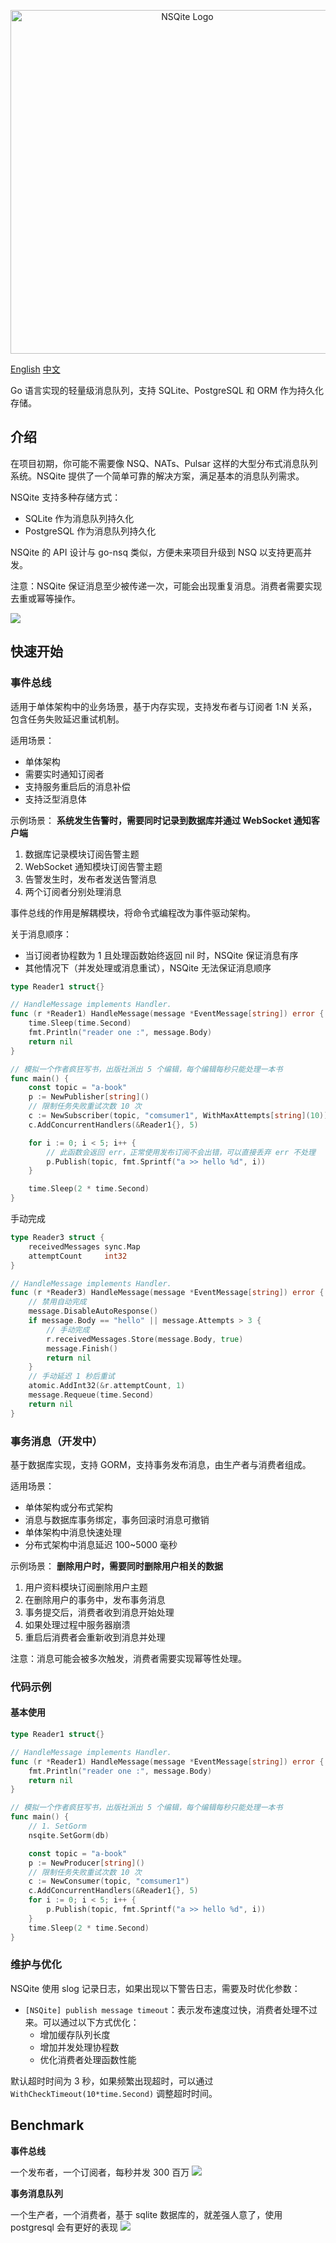 
<p align="center">
    <img src="logo.webp" alt="NSQite Logo" width="550"/>
</p>

[English](./README.md) [中文](./README.md)

Go 语言实现的轻量级消息队列，支持 SQLite、PostgreSQL 和 ORM 作为持久化存储。

## 介绍

在项目初期，你可能不需要像 NSQ、NATs、Pulsar 这样的大型分布式消息队列系统。NSQite 提供了一个简单可靠的解决方案，满足基本的消息队列需求。

NSQite 支持多种存储方式：
- SQLite 作为消息队列持久化
- PostgreSQL 作为消息队列持久化

NSQite 的 API 设计与 go-nsq 类似，方便未来项目升级到 NSQ 以支持更高并发。

注意：NSQite 保证消息至少被传递一次，可能会出现重复消息。消费者需要实现去重或幂等操作。

![](./docs/1.gif)

## 快速开始

### 事件总线

适用于单体架构中的业务场景，基于内存实现，支持发布者与订阅者 1:N 关系，包含任务失败延迟重试机制。

适用场景：
+ 单体架构
+ 需要实时通知订阅者
+ 支持服务重启后的消息补偿
+ 支持泛型消息体

示例场景：
**系统发生告警时，需要同时记录到数据库并通过 WebSocket 通知客户端**

1. 数据库记录模块订阅告警主题
2. WebSocket 通知模块订阅告警主题
3. 告警发生时，发布者发送告警消息
4. 两个订阅者分别处理消息

事件总线的作用是解耦模块，将命令式编程改为事件驱动架构。

关于消息顺序：
- 当订阅者协程数为 1 且处理函数始终返回 nil 时，NSQite 保证消息有序
- 其他情况下（并发处理或消息重试），NSQite 无法保证消息顺序

```go
type Reader1 struct{}

// HandleMessage implements Handler.
func (r *Reader1) HandleMessage(message *EventMessage[string]) error {
	time.Sleep(time.Second)
	fmt.Println("reader one :", message.Body)
	return nil
}

// 模拟一个作者疯狂写书，出版社派出 5 个编辑，每个编辑每秒只能处理一本书
func main() {
	const topic = "a-book"
	p := NewPublisher[string]()
	// 限制任务失败重试次数 10 次
	c := NewSubscriber(topic, "comsumer1", WithMaxAttempts[string](10))
	c.AddConcurrentHandlers(&Reader1{}, 5)

	for i := 0; i < 5; i++ {
		// 此函数会返回 err，正常使用发布订阅不会出错，可以直接丢弃 err 不处理
		p.Publish(topic, fmt.Sprintf("a >> hello %d", i))
	}

	time.Sleep(2 * time.Second)
}

```

手动完成
```go
type Reader3 struct {
	receivedMessages sync.Map
	attemptCount     int32
}

// HandleMessage implements Handler.
func (r *Reader3) HandleMessage(message *EventMessage[string]) error {
	// 禁用自动完成
	message.DisableAutoResponse()
	if message.Body == "hello" || message.Attempts > 3 {
		// 手动完成
		r.receivedMessages.Store(message.Body, true)
		message.Finish()
		return nil
	}
	// 手动延迟 1 秒后重试
	atomic.AddInt32(&r.attemptCount, 1)
	message.Requeue(time.Second)
	return nil
}
```

### 事务消息（开发中）

基于数据库实现，支持 GORM，支持事务发布消息，由生产者与消费者组成。

适用场景：
+ 单体架构或分布式架构
+ 消息与数据库事务绑定，事务回滚时消息可撤销
+ 单体架构中消息快速处理
+ 分布式架构中消息延迟 100~5000 毫秒

示例场景：
**删除用户时，需要同时删除用户相关的数据**

1. 用户资料模块订阅删除用户主题
2. 在删除用户的事务中，发布事务消息
3. 事务提交后，消费者收到消息开始处理
4. 如果处理过程中服务器崩溃
5. 重启后消费者会重新收到消息并处理

注意：消息可能会被多次触发，消费者需要实现幂等性处理。

### 代码示例

#### 基本使用
```go
type Reader1 struct{}

// HandleMessage implements Handler.
func (r *Reader1) HandleMessage(message *EventMessage[string]) error {
	fmt.Println("reader one :", message.Body)
	return nil
}

// 模拟一个作者疯狂写书，出版社派出 5 个编辑，每个编辑每秒只能处理一本书
func main() {
	// 1. SetGorm
	nsqite.SetGorm(db)

	const topic = "a-book"
	p := NewProducer[string]()
	// 限制任务失败重试次数 10 次
	c := NewConsumer(topic, "comsumer1")
	c.AddConcurrentHandlers(&Reader1{}, 5)
	for i := 0; i < 5; i++ {
		p.Publish(topic, fmt.Sprintf("a >> hello %d", i))
	}
	time.Sleep(2 * time.Second)
}
```


### 维护与优化

NSQite 使用 slog 记录日志，如果出现以下警告日志，需要及时优化参数：

- `[NSQite] publish message timeout`：表示发布速度过快，消费者处理不过来。可以通过以下方式优化：
  - 增加缓存队列长度
  - 增加并发处理协程数
  - 优化消费者处理函数性能

默认超时时间为 3 秒，如果频繁出现超时，可以通过 `WithCheckTimeout(10*time.Second)` 调整超时时间。

## Benchmark

**事件总线**

一个发布者，一个订阅者，每秒并发 300 百万
![](./docs/bus.webp)

**事务消息队列**

一个生产者，一个消费者，基于 sqlite 数据库的，就差强人意了，使用 postgresql 会有更好的表现
![](./docs/mq.webp)
